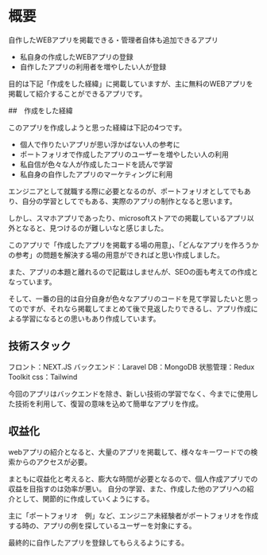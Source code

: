 # 概要

自作したWEBアプリを掲載できる・管理者自体も追加できるアプリ

- 私自身の作成したWEBアプリの登録
- 自作したアプリの利用者を増やしたい人が登録

目的は下記「作成をした経緯」に掲載していますが、主に無料のWEBアプリを掲載して紹介することができるアプリです。

##　作成をした経緯

このアプリを作成しようと思った経緯は下記の4つです。

- 個人で作りたいアプリが思い浮かばない人の参考に
- ポートフォリオで作成したアプリのユーザーを増やしたい人の利用
- 私自信が色々な人が作成したコードを読んで学習
- 私自身の自作したアプリのマーケティングに利用

エンジニアとして就職する際に必要となるのが、ポートフォリオとしてでもあり、自分の学習としてでもある、実際のアプリの制作となると思います。

しかし、スマホアプリであったり、microsoftストアでの掲載しているアプリ以外となると、見つけるのが難しいなと感じました。

このアプリで「作成したアプリを掲載する場の用意」、「どんなアプリを作ろうかの参考」の問題を解決する場の用意ができればと思い作成しました。

また、アプリの本題と離れるので記載はしませんが、SEOの面も考えての作成となっています。

そして、一番の目的は自分自身が色々なアプリのコードを見て学習したいと思ってのですが、それなら掲載してまとめて後で見返したりできるし、アプリ作成による学習になるとの思いもあり作成しています。

## 技術スタック

フロント：NEXT.JS
バックエンド：Laravel
DB：MongoDB
状態管理：Redux Toolkit
css：Tailwind

今回のアプリはバックエンドを除き、新しい技術の学習でなく、今までに使用した技術を利用して、復習の意味を込めて簡単なアプリを作成。

## 収益化

webアプリの紹介となると、大量のアプリを掲載して、様々なキーワードでの検索からのアクセスが必要。

まともに収益化と考えると、膨大な時間が必要となるので、個人作成アプリでの収益を目指すのは効率が悪い。
自分の学習、また、作成した他のアプリへの紹介として、関節的に作成していくようにする。

主に「ポートフォリオ　例」など、エンジニア未経験者がポートフォリオを作成する時の、アプリの例を探しているユーザーを対象にする。

最終的に自作したアプリを登録してもらえるようにする。
